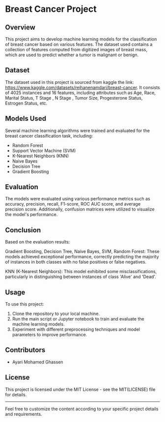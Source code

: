 # Breast Cancer Project

## Overview
This project aims to develop machine learning models for the classification of breast cancer based on various features. The dataset used contains a collection of features computed from digitized images of breast mass, which are used to predict whether a tumor is malignant or benign.

## Dataset
The dataset used in this project is sourced from kaggle the link: https://www.kaggle.com/datasets/reihanenamdari/breast-cancer.
It consists of 4025 instances and 16 features, including attributes such as Age, Race, Marital Status, T Stage , N Stage , Tumor Size, Progesterone Status, Estrogen Status,  etc.


## Models Used
Several machine learning algorithms were trained and evaluated for the breast cancer classification task, including:
- Random Forest
- Support Vector Machine (SVM)
- K-Nearest Neighbors (KNN)
- Naive Bayes
- Decision Tree
- Gradient Boosting

## Evaluation
The models were evaluated using various performance metrics such as accuracy, precision, recall, F1-score, ROC AUC score, and average precision score. Additionally, confusion matrices were utilized to visualize the model's performance.

## Conclusion
Based on the evaluation results:

Gradient Boosting, Decision Tree, Naive Bayes, SVM, Random Forest: These models achieved exceptional performance, correctly predicting the majority of instances in both classes with no false positives or false negatives.

KNN (K-Nearest Neighbors): This model exhibited some misclassifications, particularly in distinguishing between instances of class 'Alive' and 'Dead'.
## Usage
To use this project:
1. Clone the repository to your local machine.
2. Run the main script or Jupyter notebook to train and evaluate the machine learning models.
3. Experiment with different preprocessing techniques and model parameters to improve performance.
 
## Contributors
- Ayari Mohamed Ghassen

## License
This project is licensed under the MIT License - see the MIT(LICENSE) file for details.

---

Feel free to customize the content according to your specific project details and requirements.
